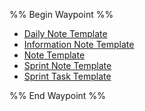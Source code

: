 
%% Begin Waypoint %%
- [Daily Note Template](<./Daily Note Template.md>)
- [Information Note Template](<./Information Note Template.md>)
- [Note Template](<./Note Template.md>)
- [Sprint Note Template](<./Sprint Note Template.md>)
- [Sprint Task Template](<./Sprint Task Template.md>)

%% End Waypoint %%
